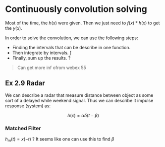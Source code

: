 # Continuously convolution solving

Most of the time, the $h(x)$ were given. Then we just need to $f(x) * h(x)$ to get the $y(x)$.

In order to solve the convolution, we can use the following steps:
- Finding the intervals that can be describe in one function.
- Then integrate by intervals.  $\int$
- Finally, sum up the results. ? 

> Can get more inf ofrom webex 55

## Ex 2.9 Radar
We can describe a radar that measure distance between object as some sort of a delayed while weekend signal.
Thus we can describe it impulse response (system) as:

$$
h(x) = \alpha\delta(t - \beta)
$$
### Matched Filter
$h_m(t) = x(-t)$ ? 
It seems like one can use this to find  $\beta$ 

